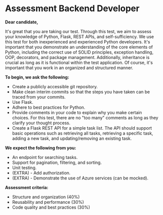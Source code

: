# Assessment Backend Developer

**Dear candidate,**

It's great that you are taking our test. Through this test, we aim to assess your knowledge of Python, Flask, REST APIs, and self-sufficiency. We use this test for both inexperienced and experienced Python developers. It's important that you demonstrate an understanding of the core elements of Python, including the correct use of SOLID principles, exception handling, OOP, decorators, and package management. Additionally, inheritance is crucial as long as it is functional within the test application. Of course, it's important that you work in an organized and structured manner.

**To begin, we ask the following:**

- Create a publicly accessible git repository.
- Make clean interim commits so that the steps you have taken can be traced from your commits.
- Use Flask.
- Adhere to best practices for Python.
- Provide comments in your code to explain why you make certain choices. For this test, there are no "too many" comments as long as they clarify your thought process.
- Create a Flask REST API for a simple task list. The API should support basic operations such as retrieving all tasks, retrieving a specific task, adding a new task, and updating/removing an existing task.

**We expect the following from you:**

- An endpoint for searching tasks.
- Support for pagination, filtering, and sorting.
- Unit testing.
- (EXTRA) - Add authorization.
- (EXTRA) - Demonstrate the use of Azure services (can be mocked).

**Assessment criteria:**

- Structure and organization (40%)
- Reusability and performance (30%)
- Code quality and best practices (30%)
